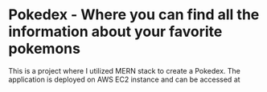 # Pokedex - Where you can find all the information about your favorite pokemons

This is a project where I utilized MERN stack to create a Pokedex. The application is deployed on AWS EC2 instance and can be accessed at 
